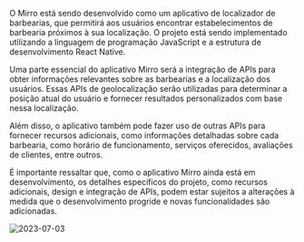 O Mirro está sendo desenvolvido como um aplicativo de localizador de barbearias, que permitirá aos usuários encontrar estabelecimentos de barbearia próximos à sua localização. O projeto está sendo implementado utilizando a linguagem de programação JavaScript e a estrutura de desenvolvimento React Native.

Uma parte essencial do aplicativo Mirro será a integração de APIs para obter informações relevantes sobre as barbearias e a localização dos usuários. Essas APIs de geolocalização serão utilizadas para determinar a posição atual do usuário e fornecer resultados personalizados com base nessa localização.

Além disso, o aplicativo também pode fazer uso de outras APIs para fornecer recursos adicionais, como informações detalhadas sobre cada barbearia, como horário de funcionamento, serviços oferecidos, avaliações de clientes, entre outros.

É importante ressaltar que, como o aplicativo Mirro ainda está em desenvolvimento, os detalhes específicos do projeto, como recursos adicionais, design e integração de APIs, podem estar sujeitos a alterações à medida que o desenvolvimento progride e novas funcionalidades são adicionadas.



![2023-07-03](https://github.com/dexterpol/MIRROR-APP/assets/118446616/37b06bbb-f730-44c8-9e6c-2393e701c7cc)

